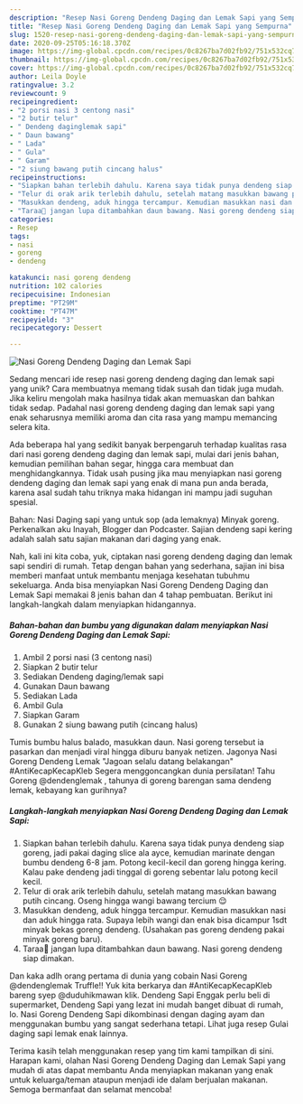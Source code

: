 ```yaml
---
description: "Resep Nasi Goreng Dendeng Daging dan Lemak Sapi yang Sempurna"
title: "Resep Nasi Goreng Dendeng Daging dan Lemak Sapi yang Sempurna"
slug: 1520-resep-nasi-goreng-dendeng-daging-dan-lemak-sapi-yang-sempurna
date: 2020-09-25T05:16:18.370Z
image: https://img-global.cpcdn.com/recipes/0c8267ba7d02fb92/751x532cq70/nasi-goreng-dendeng-daging-dan-lemak-sapi-foto-resep-utama.jpg
thumbnail: https://img-global.cpcdn.com/recipes/0c8267ba7d02fb92/751x532cq70/nasi-goreng-dendeng-daging-dan-lemak-sapi-foto-resep-utama.jpg
cover: https://img-global.cpcdn.com/recipes/0c8267ba7d02fb92/751x532cq70/nasi-goreng-dendeng-daging-dan-lemak-sapi-foto-resep-utama.jpg
author: Leila Doyle
ratingvalue: 3.2
reviewcount: 9
recipeingredient:
- "2 porsi nasi 3 centong nasi"
- "2 butir telur"
- " Dendeng daginglemak sapi"
- " Daun bawang"
- " Lada"
- " Gula"
- " Garam"
- "2 siung bawang putih cincang halus"
recipeinstructions:
- "Siapkan bahan terlebih dahulu. Karena saya tidak punya dendeng siap goreng, jadi pakai daging slice ala ayce, kemudian marinate dengan bumbu dendeng 6-8 jam. Potong kecil-kecil dan goreng hingga kering. Kalau pake dendeng jadi tinggal di goreng sebentar lalu potong kecil kecil."
- "Telur di orak arik terlebih dahulu, setelah matang masukkan bawang putih cincang. Oseng hingga wangi bawang tercium 😌"
- "Masukkan dendeng, aduk hingga tercampur. Kemudian masukkan nasi dan aduk hingga rata. Supaya lebih wangi dan enak bisa dicampur 1sdt minyak bekas goreng dendeng. (Usahakan pas goreng dendeng pakai minyak goreng baru)."
- "Taraa🤩 jangan lupa ditambahkan daun bawang. Nasi goreng dendeng siap dimakan."
categories:
- Resep
tags:
- nasi
- goreng
- dendeng

katakunci: nasi goreng dendeng 
nutrition: 102 calories
recipecuisine: Indonesian
preptime: "PT29M"
cooktime: "PT47M"
recipeyield: "3"
recipecategory: Dessert

---
```



![Nasi Goreng Dendeng Daging dan Lemak Sapi](https://img-global.cpcdn.com/recipes/0c8267ba7d02fb92/751x532cq70/nasi-goreng-dendeng-daging-dan-lemak-sapi-foto-resep-utama.jpg)

Sedang mencari ide resep nasi goreng dendeng daging dan lemak sapi yang unik? Cara membuatnya memang tidak susah dan tidak juga mudah. Jika keliru mengolah maka hasilnya tidak akan memuaskan dan bahkan tidak sedap. Padahal nasi goreng dendeng daging dan lemak sapi yang enak seharusnya memiliki aroma dan cita rasa yang mampu memancing selera kita.

Ada beberapa hal yang sedikit banyak berpengaruh terhadap kualitas rasa dari nasi goreng dendeng daging dan lemak sapi, mulai dari jenis bahan, kemudian pemilihan bahan segar, hingga cara membuat dan menghidangkannya. Tidak usah pusing jika mau menyiapkan nasi goreng dendeng daging dan lemak sapi yang enak di mana pun anda berada, karena asal sudah tahu triknya maka hidangan ini mampu jadi suguhan spesial.

Bahan: Nasi Daging sapi yang untuk sop (ada lemaknya) Minyak goreng. Perkenalkan aku Inayah, Blogger dan Podcaster. Sajian dendeng sapi kering adalah salah satu sajian makanan dari daging yang enak.


Nah, kali ini kita coba, yuk, ciptakan nasi goreng dendeng daging dan lemak sapi sendiri di rumah. Tetap dengan bahan yang sederhana, sajian ini bisa memberi manfaat untuk membantu menjaga kesehatan tubuhmu sekeluarga. Anda bisa menyiapkan Nasi Goreng Dendeng Daging dan Lemak Sapi memakai 8 jenis bahan dan 4 tahap pembuatan. Berikut ini langkah-langkah dalam menyiapkan hidangannya.

<!--inarticleads1-->

##### Bahan-bahan dan bumbu yang digunakan dalam menyiapkan Nasi Goreng Dendeng Daging dan Lemak Sapi:

1. Ambil 2 porsi nasi (3 centong nasi)
1. Siapkan 2 butir telur
1. Sediakan  Dendeng daging/lemak sapi
1. Gunakan  Daun bawang
1. Sediakan  Lada
1. Ambil  Gula
1. Siapkan  Garam
1. Gunakan 2 siung bawang putih (cincang halus)


Tumis bumbu halus balado, masukkan daun. Nasi goreng tersebut ia pasarkan dan menjadi viral hingga diburu banyak netizen. Jagonya Nasi Goreng Dendeng Lemak &#34;Jagoan selalu datang belakangan&#34; #AntiKecapKecapKleb Segera menggoncangkan dunia persilatan! Tahu Goreng @dendenglemak , tahunya di goreng barengan sama dendeng lemak, kebayang kan gurihnya? 

<!--inarticleads2-->

##### Langkah-langkah menyiapkan Nasi Goreng Dendeng Daging dan Lemak Sapi:

1. Siapkan bahan terlebih dahulu. Karena saya tidak punya dendeng siap goreng, jadi pakai daging slice ala ayce, kemudian marinate dengan bumbu dendeng 6-8 jam. Potong kecil-kecil dan goreng hingga kering. Kalau pake dendeng jadi tinggal di goreng sebentar lalu potong kecil kecil.
1. Telur di orak arik terlebih dahulu, setelah matang masukkan bawang putih cincang. Oseng hingga wangi bawang tercium 😌
1. Masukkan dendeng, aduk hingga tercampur. Kemudian masukkan nasi dan aduk hingga rata. Supaya lebih wangi dan enak bisa dicampur 1sdt minyak bekas goreng dendeng. (Usahakan pas goreng dendeng pakai minyak goreng baru).
1. Taraa🤩 jangan lupa ditambahkan daun bawang. Nasi goreng dendeng siap dimakan.


Dan kaka adlh orang pertama di dunia yang cobain Nasi Goreng @dendenglemak Truffle!! Yuk kita berkarya dan #AntiKecapKecapKleb bareng syep @duduhikmawan klik. Dendeng Sapi Enggak perlu beli di supermarket, Dendeng Sapi yang lezat ini mudah banget dibuat di rumah, lo. Nasi Goreng Dendeng Sapi dikombinasi dengan daging ayam dan menggunakan bumbu yang sangat sederhana tetapi. Lihat juga resep Gulai daging sapi lemak enak lainnya. 

Terima kasih telah menggunakan resep yang tim kami tampilkan di sini. Harapan kami, olahan Nasi Goreng Dendeng Daging dan Lemak Sapi yang mudah di atas dapat membantu Anda menyiapkan makanan yang enak untuk keluarga/teman ataupun menjadi ide dalam berjualan makanan. Semoga bermanfaat dan selamat mencoba!
